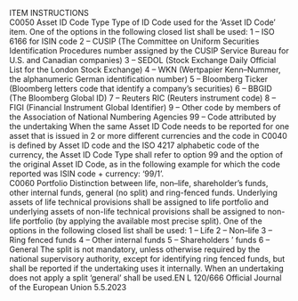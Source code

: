  
ITEM  INSTRUCTIONS  
C0050  Asset ID Code Type  Type of ID Code used for the ‘Asset ID Code’ item. One of the options in the 
following closed list shall be used: 
1 – ISO 6166 for ISIN code 
2 – CUSIP (The Committee on Uniform Securities Identification Procedures 
number assigned by the CUSIP Service Bureau for U.S. and Canadian companies) 
3 – SEDOL (Stock Exchange Daily Official List for the London Stock Exchange) 
4 – WKN (Wertpapier Kenn–Nummer, the alphanumeric German identification 
number) 
5 – Bloomberg Ticker (Bloomberg letters code that identify a company’s securities) 
6 – BBGID (The Bloomberg Global ID) 
7 – Reuters RIC (Reuters instrument code) 
8 – FIGI (Financial Instrument Global Identifier) 
9 – Other code by members of the Association of National Numbering Agencies 
99 – Code attributed by the undertaking 
When the same Asset ID Code needs to be reported for one asset that is issued in 
2 or more different currencies and the code in C0040 is defined by Asset ID code 
and the ISO 4217 alphabetic code of the currency, the Asset ID Code Type shall 
refer to option 99 and the option of the original Asset ID Code, as in the 
following example for which the code reported was ISIN code + currency: ‘99/1’.  
C0060  Portfolio  Distinction between life, non–life, shareholder’s funds, other internal funds, 
general (no split) and ring-fenced funds. 
Underlying assets of life technical provisions shall be assigned to life portfolio and 
underlying assets of non-life technical provisions shall be assigned to non-life 
portfolio (by applying the available most precise split). One of the options in 
the following closed list shall be used: 
1 – Life 
2 – Non–life 
3 – Ring fenced funds 
4 – Other internal funds 
5 – Shareholders ’ funds 
6 – General 
The split is not mandatory, unless otherwise required by the national supervisory 
authority, except for identifying ring fenced funds, but shall be reported if the 
undertaking uses it internally. When an undertaking does not apply a split 
‘general’ shall be used.EN  L 120/666 Official Journal of the European Union 5.5.2023